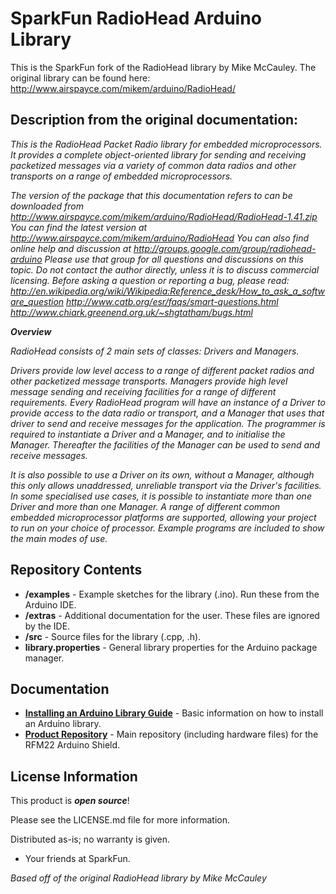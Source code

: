 SparkFun RadioHead Arduino Library
========================================

This is the SparkFun fork of the RadioHead library by Mike McCauley. The original library can be found here: http://www.airspayce.com/mikem/arduino/RadioHead/

Description from the original documentation: 
-------------------------------------------
_This is the RadioHead Packet Radio library for embedded microprocessors. It provides a complete object-oriented library for sending and receiving packetized messages via a variety of common data radios and other transports on a range of embedded microprocessors._

_The version of the package that this documentation refers to can be downloaded from http://www.airspayce.com/mikem/arduino/RadioHead/RadioHead-1.41.zip You can find the latest version at http://www.airspayce.com/mikem/arduino/RadioHead_
_You can also find online help and discussion at http://groups.google.com/group/radiohead-arduino Please use that group for all questions and discussions on this topic. Do not contact the author directly, unless it is to discuss commercial licensing. Before asking a question or reporting a bug, please read:_
_http://en.wikipedia.org/wiki/Wikipedia:Reference_desk/How_to_ask_a_software_question_
_http://www.catb.org/esr/faqs/smart-questions.html_
_http://www.chiark.greenend.org.uk/~shgtatham/bugs.html_

_**Overview**_

_RadioHead consists of 2 main sets of classes: Drivers and Managers._

_Drivers provide low level access to a range of different packet radios and other packetized message transports. Managers provide high level message sending and receiving facilities for a range of different requirements.
Every RadioHead program will have an instance of a Driver to provide access to the data radio or transport, and a Manager that uses that driver to send and receive messages for the application. The programmer is required to instantiate a Driver and a Manager, and to initialise the Manager. Thereafter the facilities of the Manager can be used to send and receive messages._

_It is also possible to use a Driver on its own, without a Manager, although this only allows unaddressed, unreliable transport via the Driver's facilities.
In some specialised use cases, it is possible to instantiate more than one Driver and more than one Manager.
A range of different common embedded microprocessor platforms are supported, allowing your project to run on your choice of processor.
Example programs are included to show the main modes of use._

Repository Contents
-------------------

* **/examples** - Example sketches for the library (.ino). Run these from the Arduino IDE. 
* **/extras** - Additional documentation for the user. These files are ignored by the IDE. 
* **/src** - Source files for the library (.cpp, .h).
* **library.properties** - General library properties for the Arduino package manager. 

Documentation
--------------

* **[Installing an Arduino Library Guide](https://learn.sparkfun.com/tutorials/installing-an-arduino-library)** - Basic information on how to install an Arduino library.
* **[Product Repository](https://github.com/sparkfun/RFM22_Shield-434MHz)** - Main repository (including hardware files) for the RFM22 Arduino Shield.

License Information
-------------------

This product is _**open source**_! 

Please see the LICENSE.md file for more information. 

Distributed as-is; no warranty is given.

- Your friends at SparkFun.

_Based off of the original RadioHead library by Mike McCauley_
